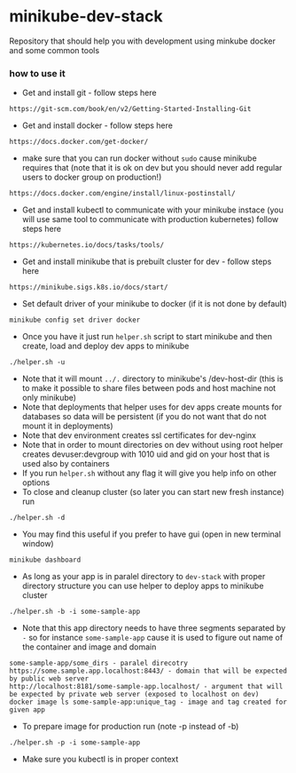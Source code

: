 # minikube-dev-stack
Repository that should help you with development using minkube docker and some common tools

### how to use it
- Get and install git - follow steps here
```
https://git-scm.com/book/en/v2/Getting-Started-Installing-Git
```
- Get and install docker - follow steps here
```
https://docs.docker.com/get-docker/
```
- make sure that you can run docker without `sudo` cause minikube requires that (note that it is ok on dev but you should never add regular users to docker group on production!)
```
https://docs.docker.com/engine/install/linux-postinstall/
```
- Get and install kubectl to communicate with your minikube instace (you will use same tool to communicate with production kubernetes) follow steps here
```
https://kubernetes.io/docs/tasks/tools/
```
- Get and install minikube that is prebuilt cluster for dev - follow steps here
```
https://minikube.sigs.k8s.io/docs/start/
```
- Set default driver of your minikube to docker (if it is not done by default)
```
minikube config set driver docker
```
- Once you have it just run `helper.sh` script to start minikube and then create, load and deploy dev apps to minikube
```
./helper.sh -u
```
- Note that it will mount `../.` directory to minikube's /dev-host-dir (this is to make it possible to share files between pods and host machine not only minikube)
- Note that deployments that helper uses for dev apps create mounts for databases so data will be persistent (if you do not want that do not mount it in deployments)
- Note that dev environment creates ssl certificates for dev-nginx
- Note that in order to mount directories on dev without using root helper creates devuser:devgroup with 1010 uid and gid on your host that is used also by containers
- If you run `helper.sh` without any flag it will give you help info on other options
- To close and cleanup cluster (so later you can start new fresh instance) run
```
./helper.sh -d
```
- You may find this useful if you prefer to have gui (open in new terminal window)
```
minikube dashboard
```
- As long as your app is in paralel directory to `dev-stack` with proper directory structure you can use helper to deploy apps to minikube cluster
```
./helper.sh -b -i some-sample-app
```
- Note that this app directory needs to have three segments separated by `-` so for instance `some-sample-app` cause it is used to figure out name of the container and image and domain
```
some-sample-app/some_dirs - paralel direcotry
https://some.sample.app.localhost:8443/ - domain that will be expected by public web server
http://localhost:8181/some-sample-app.localhost/ - argument that will be expected by private web server (exposed to localhost on dev)
docker image ls some-sample-app:unique_tag - image and tag created for given app
```
- To prepare image for production run (note -p instead of -b)
```
./helper.sh -p -i some-sample-app
```
- Make sure you kubectl is in proper context
